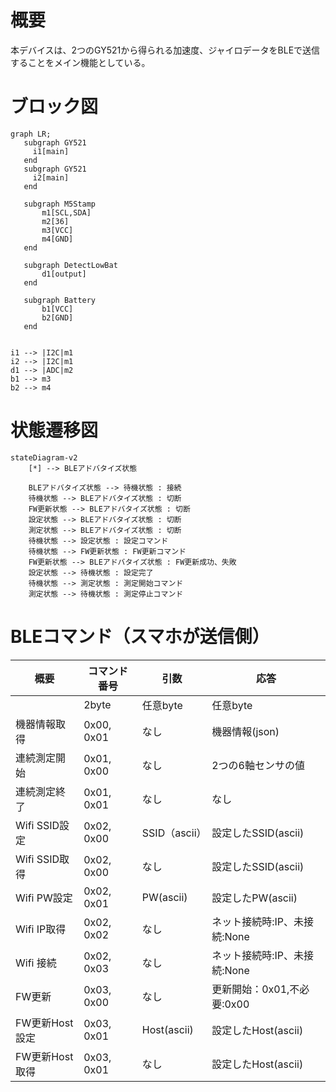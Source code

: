 # 概要
本デバイスは、2つのGY521から得られる加速度、ジャイロデータをBLEで送信することをメイン機能としている。

# ブロック図
 ```mermaid
graph LR;
    subgraph GY521 
      i1[main]
    end
    subgraph GY521 
      i2[main]
    end

    subgraph M5Stamp
        m1[SCL,SDA]
        m2[36]
        m3[VCC]
        m4[GND]
    end

    subgraph DetectLowBat 
        d1[output]
    end

    subgraph Battery
        b1[VCC]
        b2[GND]
    end


i1 --> |I2C|m1
i2 --> |I2C|m1
d1 --> |ADC|m2
b1 --> m3
b2 --> m4
 ```
 # 状態遷移図
```mermaid
stateDiagram-v2
    [*] --> BLEアドバタイズ状態

    BLEアドバタイズ状態 --> 待機状態 : 接続
    待機状態 --> BLEアドバタイズ状態 : 切断 
    FW更新状態 --> BLEアドバタイズ状態 : 切断 
    設定状態 --> BLEアドバタイズ状態 : 切断 
    測定状態 --> BLEアドバタイズ状態 : 切断 
    待機状態 --> 設定状態 : 設定コマンド
    待機状態 --> FW更新状態 : FW更新コマンド
    FW更新状態 --> BLEアドバタイズ状態 : FW更新成功、失敗
    設定状態 --> 待機状態 : 設定完了
    待機状態 --> 測定状態 : 測定開始コマンド
    測定状態 --> 待機状態 : 測定停止コマンド
```

# BLEコマンド（スマホが送信側）
| 概要           | コマンド番号 | 引数          | 応答                         |
| -------------- | ------------ | ------------- | ---------------------------- |
|                | 2byte        | 任意byte      | 任意byte                     |
| 機器情報取得   | 0x00, 0x01   | なし          | 機器情報(json)               |
| 連続測定開始   | 0x01, 0x00   | なし          | 2つの6軸センサの値           |
| 連続測定終了   | 0x01, 0x01   | なし          | なし                         |
| Wifi SSID設定  | 0x02, 0x00   | SSID（ascii） | 設定したSSID(ascii)          |
| Wifi SSID取得  | 0x02, 0x00   | なし          | 設定したSSID(ascii)          |
| Wifi PW設定    | 0x02, 0x01   | PW(ascii)     | 設定したPW(ascii)            |
| Wifi IP取得    | 0x02, 0x02   | なし          | ネット接続時:IP、未接続:None |
| Wifi 接続      | 0x02, 0x03   | なし          | ネット接続時:IP、未接続:None |
| FW更新         | 0x03, 0x00   | なし          | 更新開始：0x01,不必要:0x00   |
| FW更新Host設定 | 0x03, 0x01   | Host(ascii)   | 設定したHost(ascii)          |
| FW更新Host取得 | 0x03, 0x01   | なし          | 設定したHost(ascii)          |


